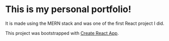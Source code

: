 # This is my personal portfolio!

It is made using the MERN stack and was one of the first React project I did.

This project was bootstrapped with [Create React App](https://github.com/facebookincubator/create-react-app).
